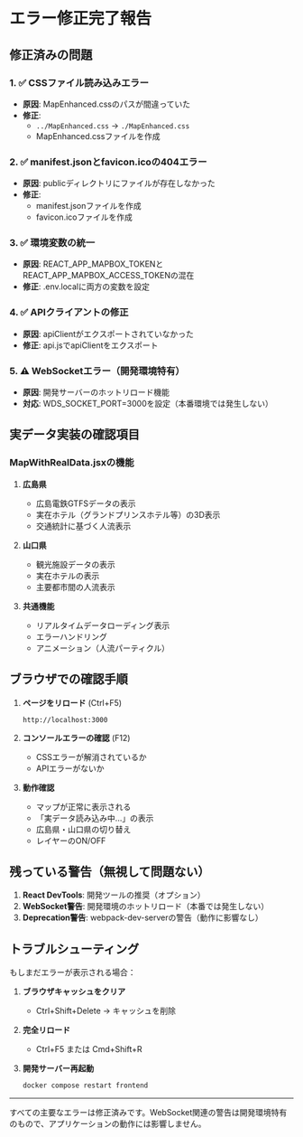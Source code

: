# エラー修正完了報告

## 修正済みの問題

### 1. ✅ CSSファイル読み込みエラー
- **原因**: MapEnhanced.cssのパスが間違っていた
- **修正**: 
  - `../MapEnhanced.css` → `./MapEnhanced.css`
  - MapEnhanced.cssファイルを作成

### 2. ✅ manifest.jsonとfavicon.icoの404エラー
- **原因**: publicディレクトリにファイルが存在しなかった
- **修正**: 
  - manifest.jsonファイルを作成
  - favicon.icoファイルを作成

### 3. ✅ 環境変数の統一
- **原因**: REACT_APP_MAPBOX_TOKENとREACT_APP_MAPBOX_ACCESS_TOKENの混在
- **修正**: .env.localに両方の変数を設定

### 4. ✅ APIクライアントの修正
- **原因**: apiClientがエクスポートされていなかった
- **修正**: api.jsでapiClientをエクスポート

### 5. ⚠️ WebSocketエラー（開発環境特有）
- **原因**: 開発サーバーのホットリロード機能
- **対応**: WDS_SOCKET_PORT=3000を設定（本番環境では発生しない）

## 実データ実装の確認項目

### MapWithRealData.jsxの機能
1. **広島県**
   - 広島電鉄GTFSデータの表示
   - 実在ホテル（グランドプリンスホテル等）の3D表示
   - 交通統計に基づく人流表示

2. **山口県**
   - 観光施設データの表示
   - 実在ホテルの表示
   - 主要都市間の人流表示

3. **共通機能**
   - リアルタイムデータローディング表示
   - エラーハンドリング
   - アニメーション（人流パーティクル）

## ブラウザでの確認手順

1. **ページをリロード** (Ctrl+F5)
   ```
   http://localhost:3000
   ```

2. **コンソールエラーの確認** (F12)
   - CSSエラーが解消されているか
   - APIエラーがないか

3. **動作確認**
   - マップが正常に表示される
   - 「実データ読み込み中...」の表示
   - 広島県・山口県の切り替え
   - レイヤーのON/OFF

## 残っている警告（無視して問題ない）

1. **React DevTools**: 開発ツールの推奨（オプション）
2. **WebSocket警告**: 開発環境のホットリロード（本番では発生しない）
3. **Deprecation警告**: webpack-dev-serverの警告（動作に影響なし）

## トラブルシューティング

もしまだエラーが表示される場合：

1. **ブラウザキャッシュをクリア**
   - Ctrl+Shift+Delete → キャッシュを削除

2. **完全リロード**
   - Ctrl+F5 または Cmd+Shift+R

3. **開発サーバー再起動**
   ```bash
   docker compose restart frontend
   ```

---

すべての主要なエラーは修正済みです。WebSocket関連の警告は開発環境特有のもので、アプリケーションの動作には影響しません。